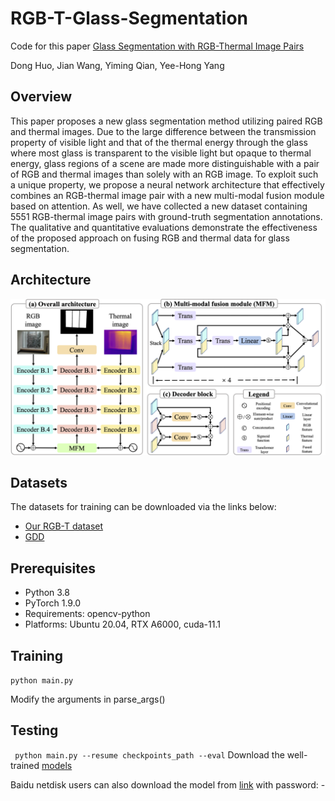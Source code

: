 # RGB-T-Glass-Segmentation

Code for this paper [Glass Segmentation with RGB-Thermal Image Pairs](https://arxiv.org)

Dong Huo, Jian Wang, Yiming Qian, Yee-Hong Yang

## Overview

This paper proposes a new glass segmentation method utilizing paired RGB and thermal images. Due to the large difference between the transmission property of visible light and that of the thermal energy through the glass where most glass is transparent to the visible light but opaque to thermal energy, glass regions of a scene are made more distinguishable with a pair of RGB and thermal images than solely with an RGB image. To exploit such a unique property, we propose a neural network architecture that effectively combines an RGB-thermal image pair with a new multi-modal fusion module based on attention. As well, we have collected a new dataset containing 5551 RGB-thermal image pairs with ground-truth segmentation annotations. The qualitative and quantitative evaluations demonstrate the effectiveness of the proposed approach on fusing RGB and thermal data for glass segmentation.

## Architecture

<p align="center">
  <img width="1000" src="./images/architecture.png">
</p>


## Datasets

The datasets for training can be downloaded via the links below:
- [Our RGB-T dataset](https://drive.google.com/file/d/1KStHiZn5TNm2mo3OLZLjnRvd0vVFCI0W/view)
- [GDD](https://mhaiyang.github.io/CVPR2020_GDNet/index)

## Prerequisites
- Python 3.8 
- PyTorch 1.9.0
- Requirements: opencv-python
- Platforms: Ubuntu 20.04, RTX A6000, cuda-11.1

## Training

```python main.py```

Modify the arguments in parse_args()


## Testing

``` python main.py --resume checkpoints_path --eval```
Download the well-trained [models](-) 

Baidu netdisk users can also download the model from [link](-)  with password: -
